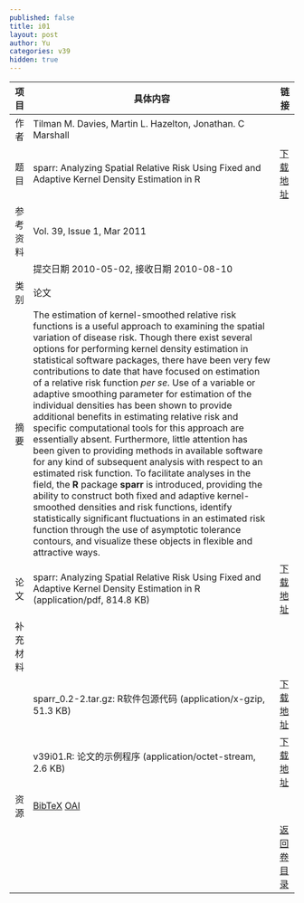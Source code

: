 ```yaml
---
published: false
title: i01
layout: post
author: Yu
categories: v39
hidden: true
---
```


| 项目 | 具体内容 | 链接 |
|---:|---|---|
| 作者 | Tilman M. Davies, Martin L. Hazelton, Jonathan. C Marshall| |
| 题目 |sparr: Analyzing Spatial Relative Risk Using Fixed and Adaptive Kernel Density Estimation in R | [下载地址](http://www.jstatsoft.org/v39/i01/paper) |
| 参考资料 |Vol. 39, Issue 1, Mar 2011 | |
| | 提交日期 2010-05-02, 接收日期 2010-08-10| | 
| 类别 | 论文| |
| 摘要 | The estimation of kernel-smoothed relative risk functions is a useful approach to examining the spatial variation of disease risk.  Though there exist several options for performing kernel density estimation in statistical software packages, there have been very few contributions to date that have focused on estimation of a relative risk function <em>per se</em>.  Use of a variable or adaptive smoothing parameter for estimation of the individual densities has been shown to provide additional benefits in estimating relative risk and specific computational tools for this approach are essentially absent.  Furthermore, little attention has been given to providing methods in available software for any kind of subsequent analysis with respect to an estimated risk function.  To facilitate analyses in the field, the <b>R</b> package <b>sparr</b> is introduced, providing the ability to construct both fixed and adaptive kernel-smoothed densities and risk functions, identify statistically significant fluctuations in an estimated risk function through the use of asymptotic tolerance contours, and visualize these objects in flexible and attractive ways.| |
| 论文 | sparr: Analyzing Spatial Relative Risk Using Fixed and Adaptive Kernel Density Estimation in R  (application/pdf, 814.8 KB)| [下载地址](http://www.jstatsoft.org/v39/i01/paper) |
| 补充材料 | | |
| |sparr_0.2-2.tar.gz: R软件包源代码  (application/x-gzip, 51.3 KB)|  [下载地址](http://www.jstatsoft.org/v39/i01/supp/1) |
| |v39i01.R: 论文的示例程序  (application/octet-stream, 2.6 KB)|  [下载地址](http://www.jstatsoft.org/v39/i01/supp/2) |
| 资源 | [BibTeX](http://www.jstatsoft.org/v39/i01/bibtex) [OAI](http://www.jstatsoft.org/oai?verb=GetRecord&identifier=oai.jstatsoft/v39/i01&prefix=oai_dc)| |
| |  | [返回卷目录]({{site.baseurl}}/volume/v39.html) |